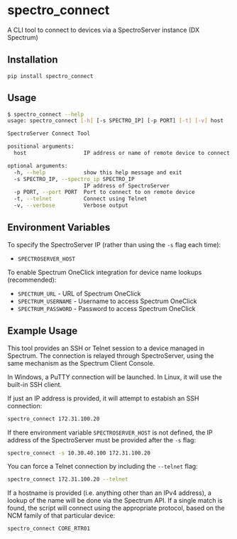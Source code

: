 # spectro_connect

A CLI tool to connect to devices via a SpectroServer instance (DX Spectrum)

## Installation

`pip install spectro_connect`

## Usage

```bash
$ spectro_connect --help
usage: spectro_connect [-h] [-s SPECTRO_IP] [-p PORT] [-t] [-v] host

SpectroServer Connect Tool

positional arguments:
  host                  IP address or name of remote device to connect to

optional arguments:
  -h, --help            show this help message and exit
  -s SPECTRO_IP, --spectro_ip SPECTRO_IP
                        IP address of SpectroServer
  -p PORT, --port PORT  Port to connect to on remote device
  -t, --telnet          Connect using Telnet
  -v, --verbose         Verbose output
```

## Environment Variables

To specify the SpectroServer IP (rather than using the `-s` flag each time):

- `SPECTROSERVER_HOST`

To enable Spectrum OneClick integration for device name lookups (recommended):

- `SPECTRUM_URL` - URL of Spectrum OneClick
- `SPECTRUM_USERNAME` - Username to access Spectrum OneClick
- `SPECTRUM_PASSWORD` - Password to access Spectrum OneClick

## Example Usage

This tool provides an SSH or Telnet session to a device managed in Spectrum.
The connection is relayed through SpectroServer, using the same mechanism as
the Spectrum Client Console.

In Windows, a PuTTY connection will be launched. In Linux, it will use the
built-in SSH client.

If just an IP address is provided, it will attempt to estabish an SSH
connection:

```bash
spectro_connect 172.31.100.20
```

If there environment variable `SPECTROSERVER_HOST` is not defined, the IP
address of the SpectroServer must be provided after the `-s` flag:

```bash
spectro_connect -s 10.30.40.100 172.31.100.20
```

You can force a Telnet connection by including the `--telnet` flag:

```bash
spectro_connect 172.31.100.20 --telnet
```

If a hostname is provided (i.e. anything other than an IPv4 address), a lookup
of the name will be done via the Spectrum API. If a single match is found, the
script will connect using the appropriate protocol, based on the NCM family of
that particular device:

```bash
spectro_connect CORE_RTR01
```